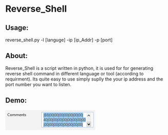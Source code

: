 # Reverse_Shell


<h2>Usage:</h2>
reverse_shell.py -l [languge] -ip [ip_Addr] -p [port]

<h2>About:</h2>
Reverse_Shell is a script written in python, it is used for for generating reverse shell command in different language or tool (according to requirment). Its quite easy to use simply suplly the your ip address and the port number you want to listen. 

<h2>Demo:</h2>


![Image of hidden code](https://github.com/AmanNegi144/DLL-Hijacking/blob/master/Images/Hexcode_in_comments.png)
